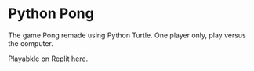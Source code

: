 # Python Pong

The game Pong remade using Python Turtle.  One player only, play versus the computer.

Playabkle on Replit [here](https://replit.com/@RamenJunkie/Python-Pong).